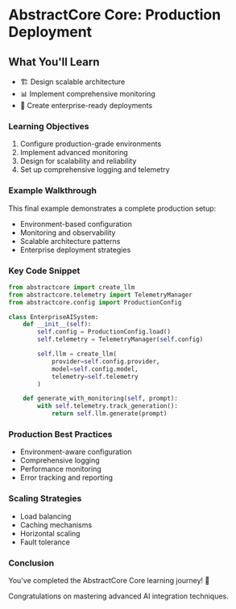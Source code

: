 # AbstractCore Core: Production Deployment

## What You'll Learn

- 🏗️ Design scalable architecture
- 📊 Implement comprehensive monitoring
- 🔐 Create enterprise-ready deployments

### Learning Objectives

1. Configure production-grade environments
2. Implement advanced monitoring
3. Design for scalability and reliability
4. Set up comprehensive logging and telemetry

### Example Walkthrough

This final example demonstrates a complete production setup:
- Environment-based configuration
- Monitoring and observability
- Scalable architecture patterns
- Enterprise deployment strategies

### Key Code Snippet

```python
from abstractcore import create_llm
from abstractcore.telemetry import TelemetryManager
from abstractcore.config import ProductionConfig

class EnterpriseAISystem:
    def __init__(self):
        self.config = ProductionConfig.load()
        self.telemetry = TelemetryManager(self.config)

        self.llm = create_llm(
            provider=self.config.provider,
            model=self.config.model,
            telemetry=self.telemetry
        )

    def generate_with_monitoring(self, prompt):
        with self.telemetry.track_generation():
            return self.llm.generate(prompt)
```

### Production Best Practices

- Environment-aware configuration
- Comprehensive logging
- Performance monitoring
- Error tracking and reporting

### Scaling Strategies

- Load balancing
- Caching mechanisms
- Horizontal scaling
- Fault tolerance

### Conclusion

You've completed the AbstractCore Core learning journey! 🎉

Congratulations on mastering advanced AI integration techniques.